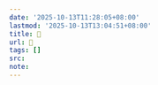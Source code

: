 ```yaml
---
date: '2025-10-13T11:28:05+08:00'
lastmod: '2025-10-13T13:04:51+08:00'
title: 󰛙
url: 󰛙
tags: []
src:
note:
---
```

